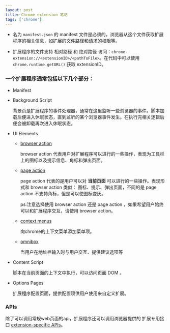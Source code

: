 ```yaml
---
layout: post
title: Chrome extension 笔记
tags: ['chrome']
---
```


* 名为 `manifest.json` 的 manifest 文件是必须的，浏览器从这个文件获取扩展程序的相关信息，如扩展的文件路径和请求的权限等。

* 扩展程序的文件支持 相对路径 和 绝对路径 访问：`chrome-extension://<extensionID>/<pathToFile>`。在代码中可以使用 `chrome.runtime.getURL()` 获取 extensionID。

### 一个扩展程序通常包括以下几个部分：
  * Manifest
  * Background Script
    
    背景页是扩展程序的事件处理器，通常在这里监听一些浏览器的事件。脚本加载后便进入休眠状态，直到监听的某个浏览器事件发生。在执行完相关逻辑后便会被卸载再次进入休眠状态。
  
  * UI Elements
    * [browser action](https://developer.chrome.com/extensions/browserAction)
      
      browser action 代表用户对扩展程序可以进行的一些操作，表现为工具栏上的图标以及提示信息、角标和弹出页面。
      
    * [page action](https://developer.chrome.com/extensions/pageAction)
      
      page action 代表的是用户可以对 **当前页面** 可以进行的一些操作。表现形式和 browser action 类似：
      图标、提示、弹出页面，不同的是 page action 不支持角标，但是可以使图标变灰。
      
      ps:注意选择使用 browser action 还是 page action ，如果希望用户始终可以和扩展程序交互，请使用 browser action。
      
    * [context menus](https://developer.chrome.com/apps/contextMenus)
      
      向chrome的上下文菜单添加菜单项。
    * [omnibox](https://developer.chrome.com/extensions/omnibox)
      
      当用户在地址栏输入时与用户交互、提供建议选项等
  * Content Script
  
    脚本在当前页面的上下文中执行，可以访问页面 DOM 。
  * Options Pages
  
    扩展程序配置页面，提供配置项供用户使用来自定义扩展。
  
### APIs
除了可以调用常规web页面的api，扩展程序还可以调用浏览器提供的 扩展专用接口 [extension-specific APIs](https://developer.chrome.com/extensions/api_index)。

